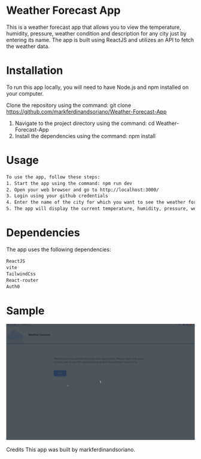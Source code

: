 # Weather Forecast App

This is a weather forecast app that allows you to view the temperature, humidity, pressure, weather condition and description for any city just by entering its name. The app is built using ReactJS and utilizes an API to fetch the weather data.

# Installation

To run this app locally, you will need to have Node.js and npm installed on your computer.

Clone the repository using the command: git clone https://github.com/markferdinandsoriano/Weather-Forecast-App

1. Navigate to the project directory using the command: cd Weather-Forecast-App
2. Install the dependencies using the command: npm install

# Usage

```sh
To use the app, follow these steps:
1. Start the app using the command: npm run dev
2. Open your web browser and go to http://localhost:3000/
3. Login using your github credentials
4. Enter the name of the city for which you want to see the weather forecast in the search box, if no errors prompt just click the diplay weather it will navigate you to the next page.
5. The app will display the current temperature, humidity, pressure, weather condition and description for the selected city.
```

# Dependencies

The app uses the following dependencies:

```sh
ReactJS
vite
TailwindCss
React-router
Auth0
```

# Sample

![Weather Forecast App](/public/weatherForeCast.gif "Weather Forecast App")

Credits
This app was built by markferdinandsoriano.
